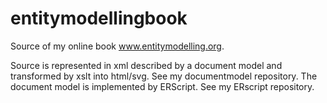 # entitymodellingbook
Source of my online book www.entitymodelling.org. 

Source is represented in xml described by a document model and transformed by xslt into html/svg.
See my documentmodel repository. The document model is implemented by ERScript. See my ERscript repository.
